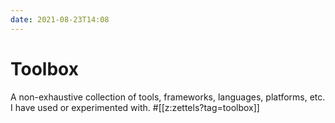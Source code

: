 ```yaml
---
date: 2021-08-23T14:08
---
```


# Toolbox
A non-exhaustive collection of tools, frameworks, languages, platforms, etc. I have used or experimented with.
#[[z:zettels?tag=toolbox]]

